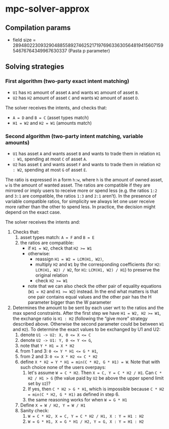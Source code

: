 # mpc-solver-approx
## Compilation params
- field size = 28948022309329048855892746252171976963363056481941560715954676764349967630337 (Pasta p parameter)

## Solving strategies

### First algorithm (two-party exact intent matching)
- `U1` has `H1` amount of asset `A` and wants `W1` amount of asset `B`. 
- `U2` has `H2` amount of asset `C` and wants `W2` amount of asset `D`. 

The solver receives the intents, and checks that:
- `A = D` and `B = C` (asset types match)
- `H1 = W2` and `H2 = W1` (amounts match)

### Second algorithm (two-party intent matching, variable amounts)
- `U1` has asset `A` and wants asset `B` and wants to trade them in relation `H1 : W1`, spending at most `C` of asset `A`.
- `U2` has asset `E` and wants asset `F` and wants to trade them in relation `H2 : W2`, spending at most `G` of asset `E`.

The ratio is expressed in a form `h:w`, where `h` is the amount of owned asset, `w` is the amount of wanted asset. The ratios are compatible if they are mirrored or imply users to receive more or spend less (e.g. the ratios `1:2` and `3:1` are compatible, the ratios `1:3` and `2:1` aren’t). In the presence of variable compatible ratios, for simplicity we always let one user receive more rather than the other to spend less. In practice, the decision might depend on the exact case. 

The solver receives the intents and:
1. Checks that:
    1. asset types match: `A = F` and `B = E`
    2. the ratios are compatible:
        - if `H1 = W2`, check that `H2 >= W1`
        - otherwise:
            - reassign `H1 = W2 = LCM(H1, W2)`, 
            - multiply `H2` and `W1` by the corresponding coefficients (for `H2`: `LCM(H1, W2) / W2`, for `H1`: `LCM(H1, W2) / H1`) to preserve the original relation
            - check `H2 >= W1`
        - note that we can also check the other pair of equality equations (`W1 = H2` and `H1 >= W2`) instead. In the end what matters is that one pair contains equal values and the other pair has the H parameter bigger than the W parameter
2. Determines the amount to be sent by each user wrt to the ratios and the max spend constraints. After the first step we have `H1 = W2, H2 >= W1`, the exchange ratio is `H1 : H2` (following the “give more” strategy described above. Otherwise the second parameter could be between `W1` and `H2`). To determine the exact values to be exchanged by U1 and U2:
      1. denote `U1 -> U2: X, 0 <= X <= C`
      2. denote `U2 -> U1: Y, 0 <= Y <= G`,
      3. note that `Y * H1 = X * H2`
      4. from 1 and 3: `0 <= Y * H1 <= G * H1`,
      5. from 2 and 3: `0 <= X * H2 <= C * H2`
      6. define `X * H2 = Y * H1 = min(C * H2, G * H1) = W`. Note that with such choice none of the users overpays:
          1. let's assume `W = C * H2`. Then `X = C, Y = C * H2 / H1`. Can `C * H2 / H1 > G` (the value paid by `U2` be above the upper spend limit set by `U2`)?
          2. If yes, then `C * H2 > G * H1`, which is impossible because `C * H2 = min(C * H2, G * H1)` as defined in step 6.
          3. the same reasoning works for when `W = G * H1`
      8. Define `X = W / H2, Y = W / H1`
      9. Sanity check:
         1. `W = C * H2, X = C, Y = C * H2 / H1, X : Y = H1 : H2`
         2. `W = G * H1, X = G * H1 / H2, Y = G, X : Y = H1 : H2`
